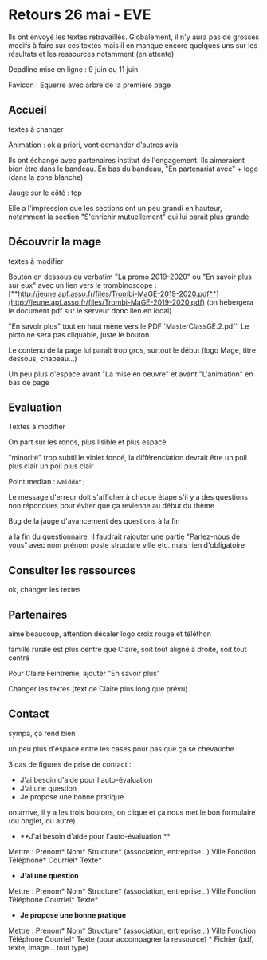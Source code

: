 # Retours 26 mai - EVE



Ils ont envoyé les textes retravaillés. Globalement, il n'y aura pas de grosses modifs à faire sur ces textes mais il en manque encore quelques uns sur les résultats et les ressources notamment (en attente)

Deadline mise en ligne : 9 juin ou 11 juin

Favicon : Equerre avec arbre de la première page

## Accueil

 textes à changer

Animation : ok a priori, vont demander d'autres avis

Ils ont échangé avec partenaires institut de l'engagement. Ils aimeraient bien être dans le bandeau. En bas du bandeau, "En partenariat avec" + logo (dans la zone blanche)

Jauge sur le côté : top

Elle a l'impression que les sections ont un peu grandi en hauteur, notamment la section "S'enrichir mutuellement" qui lui parait plus grande





## Découvrir la mage

textes à modifier

Bouton en dessous du verbatim
"La promo 2019-2020" ou "En savoir plus sur eux" avec un lien vers le trombinoscope : [**http://jeune.apf.asso.fr/files/Trombi-MaGE-2019-2020.pdf**](http://jeune.apf.asso.fr/files/Trombi-MaGE-2019-2020.pdf) (on hébergera le document pdf sur le serveur donc lien en local)

"En savoir plus" tout en haut mène vers le PDF 'MasterClassGE.2.pdf'. Le picto ne sera pas cliquable, juste le bouton



Le contenu de la page lui paraît trop gros, surtout le début (logo Mage, titre dessous, chapeau...)

Un peu plus d'espace avant "La mise en oeuvre" et avant "L'animation" en bas de page



## Evaluation

Textes à modifier

On part sur les ronds, plus lisible et plus espacé

"minorité" trop subtil le violet foncé, la différenciation devrait être un poil plus clair un poil plus clair

Point median : `&middot;`

Le message d'erreur doit s'afficher à chaque étape s'il y a des questions non répondues pour éviter que ça revienne au début du thème

Bug de la jauge d'avancement des questions à la fin



à la fin du questionnaire, il faudrait rajouter une partie "Parlez-nous de vous" avec nom prénom poste  structure ville etc. mais rien d'obligatoire



## Consulter les ressources

ok, changer les textes



## Partenaires

aime beaucoup, attention décaler logo croix rouge et téléthon

famille rurale est plus centré que Claire, soit tout aligné à droite, soit tout centré

Pour Claire Feintrenie, ajouter "En savoir plus"

Changer les textes (text de Claire plus long que prévu). 



## Contact

sympa, ça rend bien

un peu plus d'espace entre les cases pour pas que ça se chevauche

3 cas de figures de prise de contact : 

- J'ai besoin d'aide pour l'auto-évaluation
- J'ai une question
- Je propose une bonne pratique

on arrive, il y a les trois boutons, on clique et ça nous met le bon formulaire (ou onglet, ou autre)



- **J'ai besoin d'aide pour l'auto-évaluation **

Mettre : Prénom* Nom* Structure* (association, entreprise...) Ville Fonction Téléphone* Courriel* Texte* 



- **J'ai une question** 

Mettre : Prénom* Nom* Structure* (association, entreprise...) Ville Fonction Téléphone Courriel* Texte* 



- **Je propose une bonne pratique**

Mettre : Prénom* Nom* Structure* (association, entreprise...) Ville Fonction Téléphone Courriel* Texte (pour accompagner la ressource) * Fichier (pdf, texte, image... tout type)

